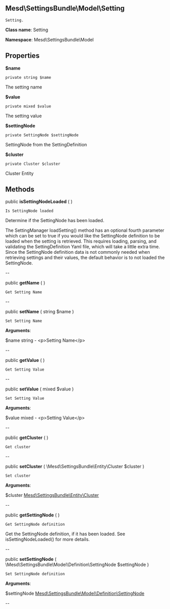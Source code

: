 Mesd\SettingsBundle\Model\Setting
---------------

    Setting.

    


**Class name**: Setting

**Namespace**: Mesd\SettingsBundle\Model









Properties
----------


**$name**

    private string $name

The setting name








**$value**

    private mixed $value

The setting value








**$settingNode**

    private SettingNode $settingNode

SettingNode from the SettingDefinition








**$cluster**

    private Cluster $cluster

Cluster Entity








Methods
-------


public **isSettingNodeLoaded** (  )


    Is SettingNode loaded

Determine if the SettingNode has been loaded.

The SettingManager loadSetting() method has an optional fourth parameter
which can be set to true if you would like the SettingNode definition to
be loaded when the setting is retrieved. This requires loading, parsing,
and validating the SettingDefinition Yaml file, which will take a little
extra time. Since the SettingNode definition data is not commonly needed
when retrieving settings and their values, the default behavior is to
not loaded the SettingNode.







--


public **getName** (  )


    Get Setting Name









--


public **setName** ( string $name )


    Set Setting Name








**Arguments**:

$name string  - &lt;p&gt;Setting Name&lt;/p&gt;


--


public **getValue** (  )


    Get Setting Value









--


public **setValue** ( mixed $value )


    Set Setting Value








**Arguments**:

$value mixed  - &lt;p&gt;Setting Value&lt;/p&gt;


--


public **getCluster** (  )


    Get cluster









--


public **setCluster** ( \Mesd\SettingsBundle\Entity\Cluster $cluster )


    Set cluster








**Arguments**:

$cluster [Mesd\SettingsBundle\Entity\Cluster](Mesd-SettingsBundle-Entity-Cluster.md) 


--


public **getSettingNode** (  )


    Get SettingNode definition

Get the SettingNode definition, if it has been loaded. See
isSettingNodeLoaded() for more details.







--


public **setSettingNode** ( \Mesd\SettingsBundle\Model\Definition\SettingNode $settingNode )


    Set SettingNode definition








**Arguments**:

$settingNode [Mesd\SettingsBundle\Model\Definition\SettingNode](Mesd-SettingsBundle-Model-Definition-SettingNode.md) 


--

